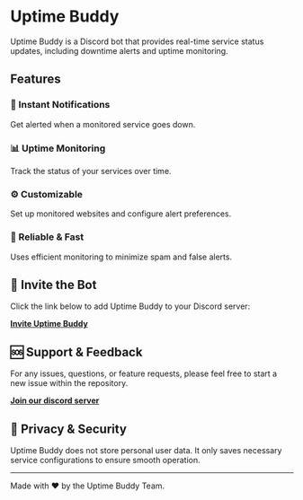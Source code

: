 # Uptime Buddy

Uptime Buddy is a Discord bot that provides real-time service status updates, including downtime alerts and uptime monitoring.

## Features
### 🔔 Instant Notifications
Get alerted when a monitored service goes down.

### 📊 Uptime Monitoring
Track the status of your services over time.

### ⚙️ Customizable
Set up monitored websites and configure alert preferences.

### 🚀 Reliable & Fast
Uses efficient monitoring to minimize spam and false alerts.

## 🔗 Invite the Bot
Click the link below to add Uptime Buddy to your Discord server:

[**Invite Uptime Buddy**](https://discord.com/oauth2/authorize?client_id=1350170665722056735&permissions=2147567616&integration_type=0&scope=bot+applications.commands)

## 🆘 Support & Feedback
For any issues, questions, or feature requests, please feel free to start a new issue within the repository.

[**Join our discord server**](https://discord.gg/Gv4ptUMjMw )


## 🔏 Privacy & Security
Uptime Buddy does not store personal user data. It only saves necessary service configurations to ensure smooth operation.

---
Made with ❤️ by the Uptime Buddy Team.

